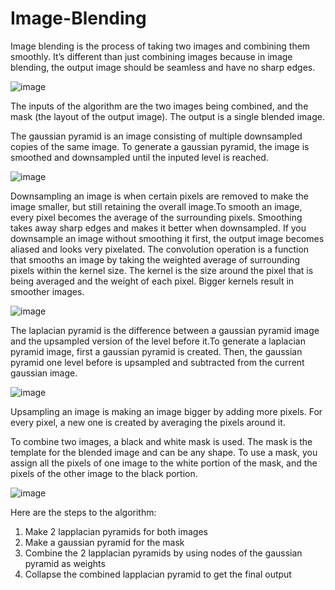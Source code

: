 # Image-Blending

Image blending is the process of taking two images and combining them smoothly. It’s different than just combining images because in image blending, the output image should be seamless and have no sharp edges.

![image](https://user-images.githubusercontent.com/84482670/172959789-8e835903-7293-4642-97fd-14e68ccbf1d6.png)



The inputs of the algorithm are the two images being combined, and the mask (the layout of the output image). The output is a single blended image. 


The gaussian pyramid is an image consisting of multiple downsampled copies of the same image. To generate a gaussian pyramid, the image is smoothed and downsampled until the inputed level is reached.

![image](https://user-images.githubusercontent.com/84482670/172961251-b7611f0a-e6ce-4e69-8848-19bb8d53cc61.png)




Downsampling an image is when certain pixels are removed to make the image smaller, but still retaining the overall image.To smooth an image, every pixel becomes the average of the surrounding pixels. Smoothing takes away sharp edges and makes it better when downsampled. If you downsample an image without smoothing it first, the output image becomes aliased and looks very pixelated. The convolution operation is a function that smooths an image by taking the weighted average of surrounding pixels within the kernel size. The kernel is the size around the pixel that is being averaged and the weight of each pixel. Bigger kernels result in smoother images.

![image](https://user-images.githubusercontent.com/84482670/172961942-9e6c455f-05e3-49da-9542-715e0d3e695e.png)





The laplacian pyramid is the difference between a gaussian pyramid image and the upsampled version of the level before it.To generate a laplacian pyramid image, first a gaussian pyramid is created. Then, the gaussian pyramid one level before is upsampled and subtracted from the current gaussian image. 


![image](https://user-images.githubusercontent.com/84482670/172961395-1939c239-15a4-4b4d-b862-21ec2f671ef0.png)



Upsampling an image is making an image bigger by adding more pixels. For every pixel, a new one is created by averaging the pixels around it. 


To combine two images, a black and white mask is used. The mask is the template for the blended image and can be any shape. To use a mask, you assign all the pixels of one image to the white portion of the mask, and the pixels of the other image to the black portion.

![image](https://user-images.githubusercontent.com/84482670/172963054-9181c2a9-e063-48db-a641-c206292f7bcc.png)




Here are the steps to the algorithm:
1. Make 2 lapplacian pyramids for both images
2. Make a gaussian pyramid for the mask
3. Combine the 2 lapplacian pyramids by using nodes of the gaussian pyramid as weights
4. Collapse the combined lapplacian pyramid to get the final output

